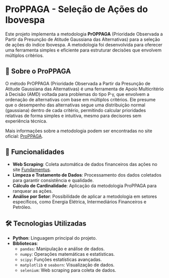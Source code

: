 # ProPPAGA - Seleção de Ações do Ibovespa

Este projeto implementa a metodologia **PrOPPAGA** (Prioridade Observada a Partir da Presunção de Atitude Gaussiana das Alternativas) para a seleção de ações do índice Ibovespa. A metodologia foi desenvolvida para oferecer uma ferramenta simples e eficiente para estruturar decisões que envolvem múltiplos critérios.

## 📖 Sobre o ProPPAGA

O método PrOPPAGA (Prioridade Observada a Partir da Presunção de Atitude Gaussiana das Alternativas) é uma ferramenta de Apoio Multicritério à Decisão (AMD) voltada para problemas do tipo P·γ, que envolvem a ordenação de alternativas com base em múltiplos critérios. Ele presume que o desempenho das alternativas segue uma distribuição normal (gaussiana) dentro de cada critério, permitindo calcular prioridades relativas de forma simples e intuitiva, mesmo para decisores sem experiência técnica. 

Mais informações sobre a metodologia podem ser encontradas no site oficial: [ProPPAGA](https://www.proppaga.com.br/).

## 🚀 Funcionalidades

- **Web Scraping**: Coleta automática de dados financeiros das ações no site [Fundamentus](https://www.fundamentus.com.br/).
- **Limpeza e Tratamento de Dados**: Processamento dos dados coletados para garantir consistência e qualidade.
- **Cálculo de Cardinalidade**: Aplicação da metodologia ProPPAGA para ranquear as ações.
- **Análise por Setor**: Possibilidade de aplicar a metodologia em setores específicos, como Energia Elétrica, Intermediários Financeiros e Petróleo.

## 🛠️ Tecnologias Utilizadas

- **Python**: Linguagem principal do projeto.
- **Bibliotecas**:
  - `pandas`: Manipulação e análise de dados.
  - `numpy`: Operações matemáticas e estatísticas.
  - `scipy`: Funções estatísticas avançadas.
  - `matplotlib` e `seaborn`: Visualização de dados.
  - `selenium`: Web scraping para coleta de dados.

